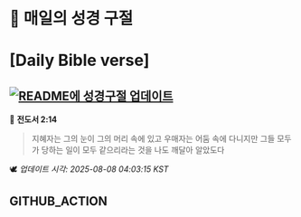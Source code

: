 # 🙏 매일의 성경 구절
# [Daily Bible verse]
## [![README에 성경구절 업데이트](https://github.com/DONGSUKA/first_test/actions/workflows/update-readme-bible.yml/badge.svg)](https://github.com/DONGSUKA/first_test/actions/workflows/update-readme-bible.yml)
<!-- START_BIBLE_VERSE -->
📖 **전도서 2:14**
> 지혜자는 그의 눈이 그의 머리 속에 있고 우매자는 어둠 속에 다니지만 그들 모두가 당하는 일이 모두 같으리라는 것을 나도 깨달아 알았도다

🕊️ _업데이트 시각: 2025-08-08 04:03:15 KST_
  <!-- END_BIBLE_VERSE -->
## GITHUB_ACTION
